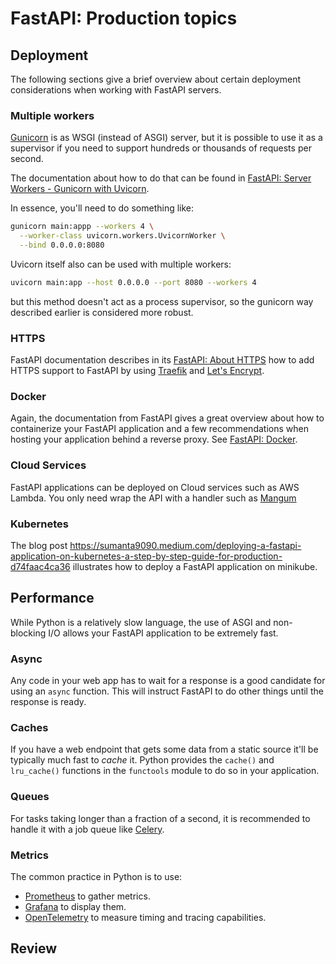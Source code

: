 # FastAPI: Production topics

## Deployment

The following sections give a brief overview about certain deployment considerations when working with FastAPI servers.

### Multiple workers

[Gunicorn](https://gunicorn.org/) is as WSGI (instead of ASGI) server, but it is possible to use it as a supervisor if you need to support hundreds or thousands of requests per second.

The documentation about how to do that can be found in [FastAPI: Server Workers - Gunicorn with Uvicorn](https://fastapi.tiangolo.com/deployment/server-workers/).

In essence, you'll need to do something like:

```bash
gunicorn main:appp --workers 4 \
  --worker-class uvicorn.workers.UvicornWorker \
  --bind 0.0.0.0:8080
```

Uvicorn itself also can be used with multiple workers:

```bash
uvicorn main:app --host 0.0.0.0 --port 8080 --workers 4
```

but this method doesn't act as a process supervisor, so the gunicorn way described earlier is considered more robust.


### HTTPS

FastAPI documentation describes in its [FastAPI: About HTTPS](https://fastapi.tiangolo.com/deployment/https/) how to add HTTPS support to FastAPI by using [Traefik](https://github.com/traefik/traefik) and [Let's Encrypt](https://letsencrypt.org/).

### Docker

Again, the documentation from FastAPI gives a great overview about how to containerize your FastAPI application and a few recommendations when hosting your application behind a reverse proxy. See [FastAPI: Docker](https://fastapi.tiangolo.com/deployment/docker/).

### Cloud Services

FastAPI applications can be deployed on Cloud services such as AWS Lambda. You only need wrap the API with a handler such as [Mangum](https://github.com/jordaneremieff/mangum)

### Kubernetes

The blog post https://sumanta9090.medium.com/deploying-a-fastapi-application-on-kubernetes-a-step-by-step-guide-for-production-d74faac4ca36 illustrates how to deploy a FastAPI application on minikube.


## Performance

While Python is a relatively slow language, the use of ASGI and non-blocking I/O allows your FastAPI application to be extremely fast.

### Async

Any code in your web app has to wait for a response is a good candidate for using an `async` function. This will instruct FastAPI to do other things until the response is ready.

### Caches

If you have a web endpoint that gets some data from a static source it'll be typically much fast to *cache* it. Python provides the `cache()` and `lru_cache()` functions in the `functools` module to do so in your application.


### Queues

For tasks taking longer than a fraction of a second, it is recommended to handle it with a job queue like [Celery](https://docs.celeryq.dev/en/stable/).


### Metrics

The common practice in Python is to use:
+ [Prometheus](https://prometheus.io/) to gather metrics.
+ [Grafana](https://grafana.com/) to display them.
+ [OpenTelemetry](https://opentelemetry.io/) to measure timing and tracing capabilities.


## Review